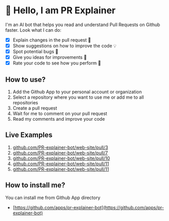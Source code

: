 # 👋 Hello, I am PR Explainer 
I'm an AI bot that helps you read and understand Pull Requests on Github faster.
Look what I can do:
- [x] Explain changes in the pull request 📝
- [x] Show suggestions on how to improve the code 💡
- [x] Spot potential bugs 🐞
- [x] Give you ideas for improvements 🤔
- [x] Rate your code to see how you perform 💪

## How to use?
1. Add the Github App to your personal account or organization
2. Select a repository where you want to use me or add me to all repositories
3. Create a pull request
4. Wait for me to comment on your pull request
5. Read my comments and improve your code

## Live Examples
1. [github.com/PR-explainer-bot/web-site/pull/3](https://github.com/PR-explainer-bot/web-site/pull/3#issuecomment-1546742315)
2. [github.com/PR-explainer-bot/web-site/pull/7](https://github.com/PR-explainer-bot/web-site/pull/7#issuecomment-1551112458)
3. [github.com/PR-explainer-bot/web-site/pull/10](https://github.com/PR-explainer-bot/web-site/pull/10)
4. [github.com/PR-explainer-bot/web-site/pull/11](https://github.com/PR-explainer-bot/web-site/pull/11)
5. [github.com/PR-explainer-bot/web-site/pull/11](https://github.com/PR-explainer-bot/web-site/pull/12#issuecomment-1570187874)

## How to install me?

You can install me from Github App directory

* [https://github.com/apps/pr-explainer-bot](https://github.com/apps/pr-explainer-bot)
